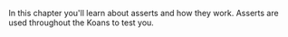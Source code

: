 In this chapter you'll learn about asserts and how they work. Asserts are used throughout the Koans to test you.